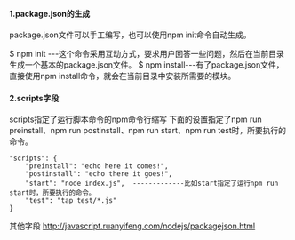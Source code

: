 #### 1.package.json的生成

package.json文件可以手工编写，也可以使用npm init命令自动生成。

$ npm init   ---这个命令采用互动方式，要求用户回答一些问题，然后在当前目录生成一个基本的package.json文件。
$ npm install---有了package.json文件，直接使用npm install命令，就会在当前目录中安装所需要的模块。

#### 2.scripts字段

scripts指定了运行脚本命令的npm命令行缩写
下面的设置指定了npm run preinstall、npm run postinstall、npm run start、npm run test时，所要执行的命令。
```
"scripts": {
    "preinstall": "echo here it comes!",
    "postinstall": "echo there it goes!",
    "start": "node index.js",  -------------比如start指定了运行npm run start时，所要执行的命令。
    "test": "tap test/*.js"
}
```

其他字段
http://javascript.ruanyifeng.com/nodejs/packagejson.html

